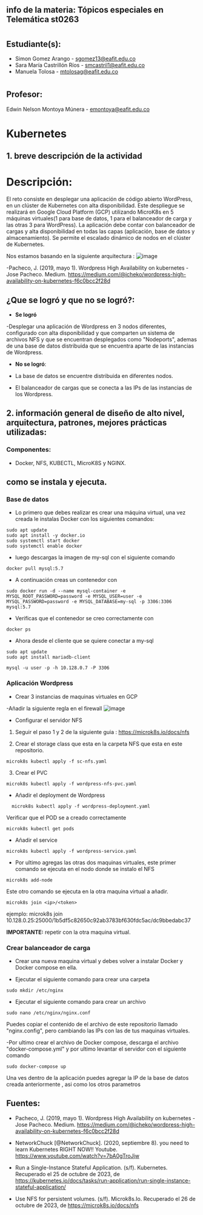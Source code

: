 ## info de la materia: Tópicos especiales en Telemática st0263 
#
## Estudiante(s): 
- Simon Gomez Arango - sgomez13@eafit.edu.co
- Sara María Castrillón Ríos - smcastril1@eafit.edu.co
- Manuela Tolosa - mtolosag@eafit.edu.co
#
## Profesor: 
Edwin Nelson Montoya Múnera - emontoya@eafit.edu.co
#
# Kubernetes

## 1. breve descripción de la actividad
# Descripción:

El reto consiste en desplegar una aplicación de código abierto WordPress, en un clúster de Kubernetes con alta disponibilidad. Este despliegue se realizará en Google Cloud Platform (GCP) utilizando MicroK8s en 5 máquinas virtuales(1 para base de datos, 1 para el balanceador de carga y las otras 3 para WordPress). La aplicación debe contar con balanceador de cargas y alta disponibilidad en todas las capas (aplicación, base de datos y almacenamiento). Se permite el escalado dinámico de nodos en el clúster de Kubernetes.

Nos estamos basando en la siguiente arquitectura :
![image](https://github.com/sgomeza13/reto4_telematica/assets/74980999/567790a2-9db2-49e3-a0c6-84bd292923eb)

-Pacheco, J. (2019, mayo 1). Wordpress High Availability on kubernetes - Jose Pacheco. Medium. https://medium.com/@icheko/wordpress-high-availability-on-kubernetes-f6c0bcc2f28d

## ¿Que se logró y que no se logró?:

- **Se logró**

-Desplegar una aplicación de Wordpress en 3 nodos diferentes, configurado con alta disponibilidad y que comparten un sistema de archivos NFS y que se encuentran desplegados como "Nodeports", ademas de una base de datos distribuida que se encuentra aparte de las instancias de Wordpress.

- **No se logró**:

- La base de datos se encuentre distribuida en diferentes nodos.
- El balanceador de cargas que se conecta a las IPs de las instancias de los Wordpress.


## 2. información general de diseño de alto nivel, arquitectura, patrones, mejores prácticas utilizadas:

### Componentes: 
- Docker, NFS, KUBECTL, MicroK8S y NGINX.

## como se instala y ejecuta.
### Base de datos
- Lo primero que debes realizar es crear una máquina virtual, una vez creada le instalas Docker con los siguientes comandos:
``` 
sudo apt update
sudo apt install -y docker.io
sudo systemctl start docker
sudo systemctl enable docker
```

- luego descargas la imagen de my-sql con el siguiente comando 
```
docker pull mysql:5.7
```

- A continuación creas un contenedor con 
```
sudo docker run -d --name mysql-container -e MYSQL_ROOT_PASSWORD=password -e MYSQL_USER=user -e MYSQL_PASSWORD=password -e MYSQL_DATABASE=my-sql -p 3306:3306 mysql:5.7
```

- Verificas que el contenedor se creo correctamente con  
```
docker ps
```

- Ahora desde el cliente que se quiere conectar a my-sql 
```
sudo apt update
sudo apt install mariadb-client
```

```
mysql -u user -p -h 10.128.0.7 -P 3306
```
### Aplicación Wordpress
- Crear 3 instancias de maquinas virtuales en GCP

-Añadir la siguiente regla en el firewall
![image](https://github.com/sgomeza13/reto4_telematica/assets/74980999/c0734f27-429e-4954-aadc-fb2b3dae842f)

- Configurar el servidor NFS 
1. Seguir el paso 1 y 2 de la siguiente guia : https://microk8s.io/docs/nfs
      
2. Crear el storage class que esta en la carpeta NFS que esta en este repositorio.
```
microk8s kubectl apply -f sc-nfs.yaml
```

3. Crear el PVC 
```
microk8s kubectl apply -f wordpress-nfs-pvc.yaml
```

- Añadir el deployment de Wordpress
```
  microk8s kubectl apply -f wordpress-deployment.yaml
```
  
Verificar que el POD se a creado correctamente 
```
microk8s kubectl get pods
```

- Añadir el service
  
```
microk8s kubectl apply -f wordpress-service.yaml
```

- Por ultimo agregas las otras dos maquinas virtuales, este primer comando se ejecuta en el nodo donde se instalo el NFS
```
microk8s add-node
```

Este otro comando se ejecuta en la otra maquina virtual a añadir.
```
microk8s join <ip>/<token>
```
ejemplo: microk8s join 10.128.0.25:25000/1b5df5c82650c92ab3783bf630fdc5ac/dc9bbedabc37

**IMPORTANTE:** repetir con la otra maquina virtual.

### Crear balanceador de carga

- Crear una nueva maquina virtual y debes volver a instalar Docker y Docker compose en ella.
  
- Ejecutar el siguiente comando para crear una carpeta 
```
sudo mkdir /etc/nginx
```

- Ejecutar el siguiente comando para crear un archivo
```
sudo nano /etc/nginx/nginx.conf
```

Puedes copiar el contenido de el archivo de este repositorio llamado "nginx.config", pero cambiando las IPs con las de tus maquinas virtuales.

-Por ultimo crear el archivo de Docker compose, descarga el archivo "docker-compose.yml" y por ultimo levantar el servidor con el siguiente comando 
```
sudo docker-compose up
```

Una ves dentro de la aplicación puedes agregar la IP de la base de datos creada anteriormente , asi como los otros parametros

## Fuentes:

- Pacheco, J. (2019, mayo 1). Wordpress High Availability on kubernetes - Jose Pacheco. Medium. https://medium.com/@icheko/wordpress-high-availability-on-kubernetes-f6c0bcc2f28d


- NetworkChuck [@NetworkChuck]. (2020, septiembre 8). you need to learn Kubernetes RIGHT NOW!! Youtube. https://www.youtube.com/watch?v=7bA0gTroJjw


- Run a Single-Instance Stateful Application. (s/f). Kubernetes. Recuperado el 25 de octubre de 2023, de https://kubernetes.io/docs/tasks/run-application/run-single-instance-stateful-application/


- Use NFS for persistent volumes. (s/f). Microk8s.Io. Recuperado el 26 de octubre de 2023, de https://microk8s.io/docs/nfs





